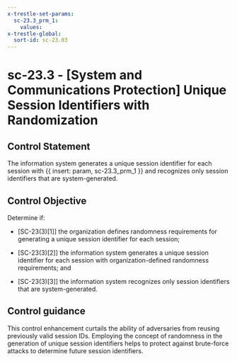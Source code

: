 ```yaml
---
x-trestle-set-params:
  sc-23.3_prm_1:
    values:
x-trestle-global:
  sort-id: sc-23.03
---
```


# sc-23.3 - \[System and Communications Protection\] Unique Session Identifiers with Randomization

## Control Statement

The information system generates a unique session identifier for each session with {{ insert: param, sc-23.3_prm_1 }} and recognizes only session identifiers that are system-generated.

## Control Objective

Determine if:

- \[SC-23(3)[1]\] the organization defines randomness requirements for generating a unique session identifier for each session;

- \[SC-23(3)[2]\] the information system generates a unique session identifier for each session with organization-defined randomness requirements; and

- \[SC-23(3)[3]\] the information system recognizes only session identifiers that are system-generated.

## Control guidance

This control enhancement curtails the ability of adversaries from reusing previously valid session IDs. Employing the concept of randomness in the generation of unique session identifiers helps to protect against brute-force attacks to determine future session identifiers.
